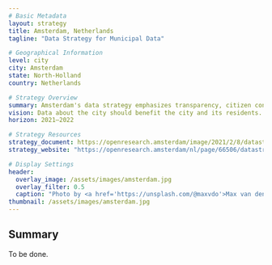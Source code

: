 ```yaml
---
# Basic Metadata
layout: strategy
title: Amsterdam, Netherlands
tagline: "Data Strategy for Municipal Data"

# Geographical Information
level: city
city: Amsterdam
state: North-Holland
country: Netherlands

# Strategy Overview
summary: Amsterdam's data strategy emphasizes transparency, citizen control over data, and ethical data management in urban planning and city services.
vision: Data about the city should benefit the city and its residents.
horizon: 2021–2022

# Strategy Resources
strategy_document: https://openresearch.amsterdam/image/2021/2/8/datastrategie_gemeente_amsterdam.pdf
strategy_website: "https://openresearch.amsterdam/nl/page/66506/datastrategie-gemeente-amsterdam"

# Display Settings
header:
  overlay_image: /assets/images/amsterdam.jpg
  overlay_filter: 0.5
  caption: "Photo by <a href='https://unsplash.com/@maxvdo'>Max van den Oetelaar</a> on <a href='https://unsplash.com/photos/-e4vLFZV9QM'>Unsplash</a>"
thumbnail: /assets/images/amsterdam.jpg
---
```



## Summary

To be done.

